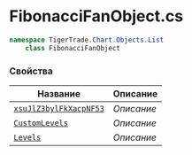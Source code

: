 
# FibonacciFanObject.cs
```csharp
namespace TigerTrade.Chart.Objects.List  
    class FibonacciFanObject
```

### Свойства
| Название | Описание |
| --- | --- |
| [`xsuJlZ3bylFkXacpNF53`](./Свойства/xsuJlZ3bylFkXacpNF53.md) | *Описание* |
| [`CustomLevels`](./Свойства/CustomLevels.md) | *Описание* |
| [`Levels`](./Свойства/Levels.md) | *Описание* |
